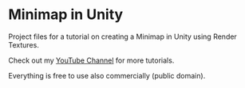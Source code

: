 # Minimap in Unity
Project files for a tutorial on creating a Minimap in Unity using Render Textures.

Check out my [YouTube Channel](http://youtube.com/brackeys) for more tutorials.

Everything is free to use also commercially (public domain).